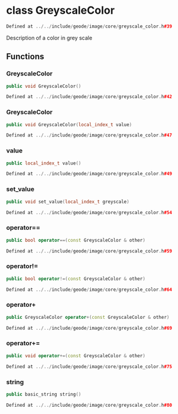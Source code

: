 # class GreyscaleColor

```cpp
Defined at ../../include/geode/image/core/greyscale_color.h#39
```

 Description of a color in grey scale



## Functions

### GreyscaleColor

```cpp
public void GreyscaleColor()
```

```cpp
Defined at ../../include/geode/image/core/greyscale_color.h#42
```

### GreyscaleColor

```cpp
public void GreyscaleColor(local_index_t value)
```

```cpp
Defined at ../../include/geode/image/core/greyscale_color.h#47
```

### value

```cpp
public local_index_t value()
```

```cpp
Defined at ../../include/geode/image/core/greyscale_color.h#49
```

### set_value

```cpp
public void set_value(local_index_t greyscale)
```

```cpp
Defined at ../../include/geode/image/core/greyscale_color.h#54
```

### operator==

```cpp
public bool operator==(const GreyscaleColor & other)
```

```cpp
Defined at ../../include/geode/image/core/greyscale_color.h#59
```

### operator!=

```cpp
public bool operator!=(const GreyscaleColor & other)
```

```cpp
Defined at ../../include/geode/image/core/greyscale_color.h#64
```

### operator+

```cpp
public GreyscaleColor operator+(const GreyscaleColor & other)
```

```cpp
Defined at ../../include/geode/image/core/greyscale_color.h#69
```

### operator+=

```cpp
public void operator+=(const GreyscaleColor & other)
```

```cpp
Defined at ../../include/geode/image/core/greyscale_color.h#75
```

### string

```cpp
public basic_string string()
```

```cpp
Defined at ../../include/geode/image/core/greyscale_color.h#80
```




